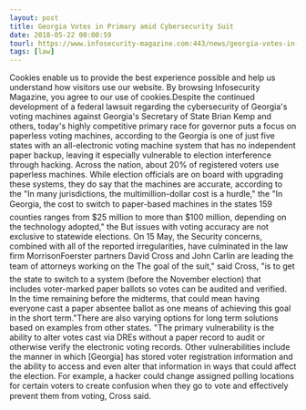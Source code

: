 ```yaml
---
layout: post
title: Georgia Votes in Primary amid Cybersecurity Suit
date: 2018-05-22 00:00:59
tourl: https://www.infosecurity-magazine.com:443/news/georgia-votes-in-primary-amid/
tags: [law]
---
```

Cookies enable us to provide the best experience possible and help us understand how visitors use our website. By browsing Infosecurity Magazine, you agree to our use of cookies.Despite the continued development of a federal lawsuit regarding the cybersecurity of Georgia's voting machines against Georgia's Secretary of State Brian Kemp and others, today's highly competitive primary race for governor puts a focus on paperless voting machines, according to the Georgia is one of just five states with an all-electronic voting machine system that has no independent paper backup, leaving it especially vulnerable to election interference through hacking. Across the nation, about 20% of registered voters use paperless machines. While election officials are on board with upgrading these systems, they do say that the machines are accurate, according to the "In many jurisdictions, the multimillion-dollar cost is a hurdle," the "In Georgia, the cost to switch to paper-based machines in the states 159 counties ranges from $25 million to more than $100 million, depending on the technology adopted," the But issues with voting accuracy are not exclusive to statewide elections. On 15 May, the Security concerns, combined with all of the reported irregularities, have culminated in the law firm MorrisonFoerster partners David Cross and John Carlin are leading the team of attorneys working on the The goal of the suit," said Cross, "is to get the state to switch to a system (before the November election) that includes voter-marked paper ballots so votes can be audited and verified. In the time remaining before the midterms, that could mean having everyone cast a paper absentee ballot as one means of achieving this goal in the short term."There are also varying options for long term solutions based on examples from other states. "The primary vulnerability is the ability to alter votes cast via DREs without a paper record to audit or otherwise verify the electronic voting records. Other vulnerabilities include the manner in which [Georgia] has stored voter registration information and the ability to access and even alter that information in ways that could affect the election. For example, a hacker could change assigned polling locations for certain voters to create confusion when they go to vote and effectively prevent them from voting, Cross said.